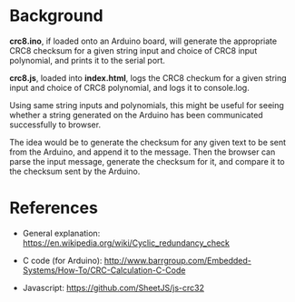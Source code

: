# Background

**crc8.ino**, if loaded onto an Arduino board, will generate the appropriate CRC8 checksum for a given string input and choice of CRC8 input polynomial, and prints it to the serial port.

**crc8.js**, loaded into **index.html**, logs the CRC8 checkum for a given string input and choice of CRC8 polynomial, and logs it to console.log.

Using same string inputs and polynomials, this might be useful for seeing whether a string generated on the Arduino has been communicated successfully to browser.

The idea would be to generate the checksum for any given text to be sent from the Arduino, and append it to the message.  Then the browser can parse the input message, generate the checksum for it, and compare it to the checksum sent by the Arduino.


# References

- General explanation: https://en.wikipedia.org/wiki/Cyclic_redundancy_check

- C code (for Arduino): http://www.barrgroup.com/Embedded-Systems/How-To/CRC-Calculation-C-Code

- Javascript: https://github.com/SheetJS/js-crc32
